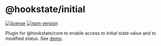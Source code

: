 # @hookstate/initial

[![license](https://img.shields.io/github/license/avkonst/hookstate)](https://img.shields.io/github/license/avkonst/hookstate) [![npm version](https://img.shields.io/npm/v/@hookstate/initial.svg?maxAge=300&label=version&colorB=007ec6)](https://www.npmjs.com/package/@hookstate/initial)

Plugin for @hookstate/core to enable access to initial state value and to modified status. See [demo](https://hookstate.js.org/plugin-initial).
